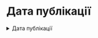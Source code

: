 # Дата публікації

<details>

<summary>Дата публікації</summary>

<img src="https://github.com/scholokov/long-travel-2/assets/22824947/17353997-dde6-4e8f-aa03-b64f4c072492" alt="image" data-size="original">

#### 1.4 Дата публікації

1.4.1 Формат DD.MM.YYYY

1.4.2 Дата публікації повинна відповідати стартовій даті подорожі

</details>
